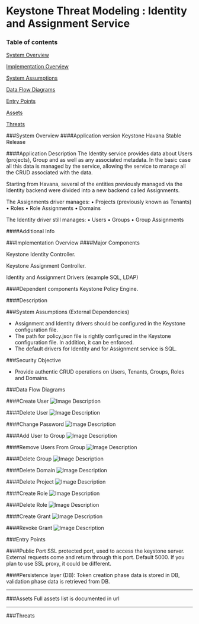 
Keystone Threat Modeling : Identity and Assignment Service
=========================================
### Table of contents
[System Overview](#system)

[Implementation Overview](#implementation)

[System Assumptions](#assumption)

[Data Flow Diagrams](#dfd)

[Entry Points](#entry)

[Assets](#asset)

[Threats](#threats)

<a name="system"/>
###System Overview
####Application version
Keystone Havana Stable Release
   
####Application Description
The Identity service provides data about Users (projects), Group and as well as any associated metadata. In the basic case all this data is managed by the service, allowing the service to manage all the CRUD associated with the data.

Starting from Havana, several of the entities previously managed via the Identity backend were divided into a new backend called Assignments.  

The Assignments  driver  manages:
•	Projects (previously known as Tenants)
•	Roles
•	Role Assignments
•	Domains

The Identity driver still manages:
•	Users
•	Groups
•	Group Assignments


####Additional Info

<a name="implementation"/>
###Implementation Overview
####Major Components

Keystone Identity Controller.


Keystone Assignment Controller.

Identity and Assignment Drivers (example SQL, LDAP)

####Dependent components
Keystone Policy Engine.

####Description

<a name="assumption"/>

###System Assumptions (External Dependencies)
 -  Assignment and Identity drivers should be configured in the Keystone configuration file.
 -  The path for policy.json file is rightly configured in the Keystone configuration file. In addition, it can be enforced.
 -  The default drivers for Identity and for Assignment service  is SQL.
   
###Security Objective
 - Provide authentic CRUD operations on Users, Tenants, Groups, Roles and Domains.
 

<a name="dfd"/>
###Data Flow Diagrams 

####Create User
![Image Description][1]

####Delete User
![Image Description][2]

####Change Password
![Image Description][3]

####Add User to Group
![Image Description][4]

####Remove Users From Group
![Image Description][5]

####Delete Group
![Image Description][6]

####Delete Domain
![Image Description][7]

####Delete Project
![Image Description][8]

####Create Role
![Image Description][9]

####Delete Role
![Image Description][10]

####Create Grant
![Image Description][11]

####Revoke Grant
![Image Description][12]

<a name="entry"/>
###Entry Points

####Public Port
SSL protected port, used to access the keystone server. External requests come and return through this port. Default 5000. If you plan to use SSL proxy, it could be different.

####Persistence layer (DB):
Token creation phase data is stored in DB, validation phase data is retrieved from DB.

----------
<a name="asset"/>
###Assets
Full assets list is documented in url

----------
<a name="threats"/>
###Threats

  [1]: images/CreateUser.png
  [2]: images/DeleteUser.png
  [3]: images/ChangePassword.png
  [4]: images/AddUserToGroup.png
  [5]: images/RemoveUserFromGroup.png
  [6]: images/DeleteGroup.png
  [7]: images/DeleteDomain.png
  [8]: images/DeleteProject.png
  [9]: images/CreateRole.png
  [10]: images/DeleteRole.png
  [11]: images/CreateGrant.png
  [12]: images/RevokeGrant.png

  